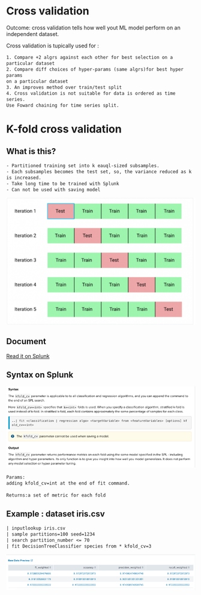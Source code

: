 # Cross validation
Outcome: cross validation tells how well yout ML model perform on an independent dataset.

Cross validation is tupically used for :

	1. Compare +2 algrs against each other for best selection on a particular dataset
	2. Compare diff choices of hyper-params (same algrs)for best hyper params 
	on a particular dataset
	3. An improves method over train/test split 
	4. Cross validation is not suitable for data is ordered as time series. 
	Use Foward chaining for time series split.
# K-fold cross validation
## What is this?
	- Partitioned training set into k eauql-sized subsamples.
	- Each subsamples becomes the test set, so, the variance reduced as k is increased.
	- Take long time to be trained with Splunk
	- Can not be used with saving model
![](image./k_fold1.png)

## Document
[Read it on Splunk](https://docs.splunk.com/Documentation/MLApp/5.1.0/User/Algorithms#K-fold_cross-validation)

## Syntax on Splunk
![](image./k_fold_syntax.png)

	Params:
	adding kfold_cv=int at the end of fit command.

	Returns:a set of metric for each fold

## Example : dataset  iris.csv
	| inputlookup iris.csv
	| sample partitions=100 seed=1234
	| search partition_number <= 70
	| fit DecisionTreeClassifier species from * kfold_cv=3 

![](image./k_fold2.png)
